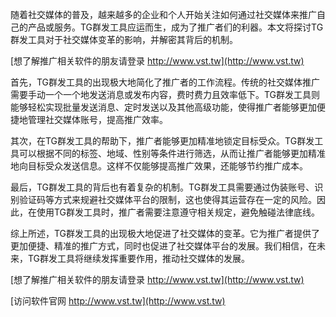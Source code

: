 随着社交媒体的普及，越来越多的企业和个人开始关注如何通过社交媒体来推广自己的产品或服务。TG群发工具应运而生，成为了推广者们的利器。本文将探讨TG群发工具对于社交媒体变革的影响，并解密其背后的机制。

[想了解推广相关软件的朋友请登录 http://www.vst.tw](http://www.vst.tw)

首先，TG群发工具的出现极大地简化了推广者的工作流程。传统的社交媒体推广需要手动一个一个地发送消息或发布内容，费时费力且效率低下。TG群发工具则能够轻松实现批量发送消息、定时发送以及其他高级功能，使得推广者能够更加便捷地管理社交媒体账号，提高推广效率。

其次，在TG群发工具的帮助下，推广者能够更加精准地锁定目标受众。TG群发工具可以根据不同的标签、地域、性别等条件进行筛选，从而让推广者能够更加精准地向目标受众发送信息。这样不仅能够提高推广效果，还能够节约推广成本。

最后，TG群发工具的背后也有着复杂的机制。TG群发工具需要通过伪装账号、识别验证码等方式来规避社交媒体平台的限制，这也使得其运营存在一定的风险。因此，在使用TG群发工具时，推广者需要注意遵守相关规定，避免触碰法律底线。

综上所述，TG群发工具的出现极大地促进了社交媒体的变革。它为推广者提供了更加便捷、精准的推广方式，同时也促进了社交媒体平台的发展。我们相信，在未来，TG群发工具将继续发挥重要作用，推动社交媒体的发展。

[想了解推广相关软件的朋友请登录 http://www.vst.tw](http://www.vst.tw)


[访问软件官网 http://www.vst.tw](http://www.vst.tw)
